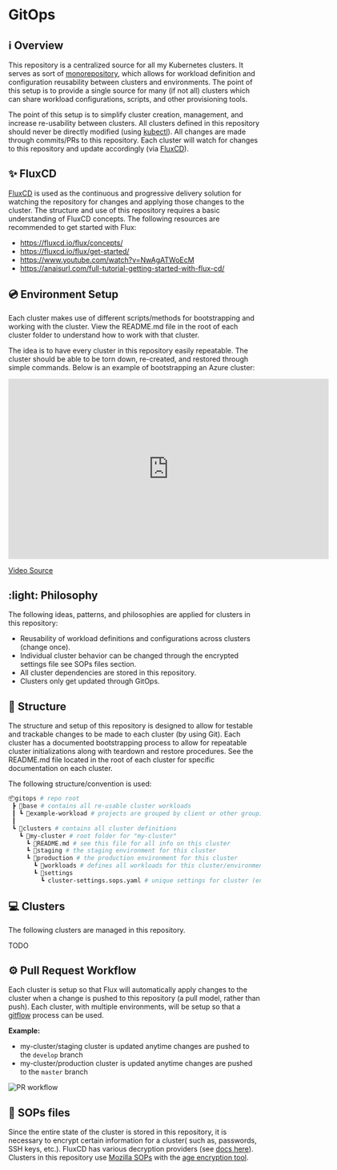 # GitOps

## :information_source: Overview

This repository is a centralized source for all my Kubernetes clusters. It serves as sort of [monorepository](https://fluxcd.io/flux/guides/repository-structure/#monorepo), which allows for workload definition and configuration reusability between clusters and environments. The point of this setup is to provide a single source for many (if not all) clusters which can share workload configurations, scripts, and other provisioning tools.

The point of this setup is to simplify cluster creation, management, and increase re-usability between clusters. All clusters defined in this repository should never be directly modified (using [kubectl](https://kubernetes.io/docs/reference/kubectl/kubectl/)). All changes are made through commits/PRs to this repository. Each cluster will watch for changes to this repository and update accordingly (via [FluxCD](https://fluxcd.io/)).

## :sparkles: FluxCD

[FluxCD](https://fluxcd.io/) is used as the continuous and progressive delivery solution for watching the repository for changes and applying those changes to the cluster. The structure and use of this repository requires a basic understanding of FluxCD concepts. The following resources are recommended to get started with Flux:

- https://fluxcd.io/flux/concepts/
- https://fluxcd.io/flux/get-started/
- https://www.youtube.com/watch?v=NwAgATWoEcM
- https://anaisurl.com/full-tutorial-getting-started-with-flux-cd/

## :cd: Environment Setup

Each cluster makes use of different scripts/methods for bootstrapping and working with the cluster. View the README.md file in the root of each cluster folder to understand how to work with that cluster.

The idea is to have every cluster in this repository easily repeatable. The cluster should be able to be torn down, re-created, and restored through simple commands. Below is an example of bootstrapping an Azure cluster:

<iframe allowfullscreen style="border:none" src="https://clipchamp.com/watch/RpfVnbbcxTK/embed" width="640" height="360">
</iframe>

[Video Source](https://clipchamp.com/watch/RpfVnbbcxTK)

## :light: Philosophy

The following ideas, patterns, and philosophies are applied for clusters in this repository:

- Reusability of workload definitions and configurations across clusters (change once).
- Individual cluster behavior can be changed through the encrypted settings file see SOPs files section.
- All cluster dependencies are stored in this repository.
- Clusters only get updated through GitOps.

## :open_file_folder: Structure

The structure and setup of this repository is designed to allow for testable and trackable changes to be made to each cluster (by using Git). Each cluster has a documented bootstrapping process to allow for repeatable cluster initializations along with teardown and restore procedures. See the README.md file located in the root of each cluster for specific documentation on each cluster.

The following structure/convention is used:

```bash
📦gitops # repo root
 ┣ 📂base # contains all re-usable cluster workloads
 ┃ ┗ 📂example-workload # projects are grouped by client or other grouping
 ┃
 ┗ 📂clusters # contains all cluster definitions
   ┗ 📂my-cluster # root folder for "my-cluster"
     ┗ 📜README.md # see this file for all info on this cluster
     ┗ 📂staging # the staging environment for this cluster
     ┗ 📂production # the production environment for this cluster
       ┗ 📂workloads # defines all workloads for this cluster/environment
       ┗ 📂settings
         ┗ cluster-settings.sops.yaml # unique settings for cluster (encrypted with SOPS)
```

## :computer: Clusters

The following clusters are managed in this repository.

TODO

## :gear: Pull Request Workflow

Each cluster is setup so that Flux will automatically apply changes to the cluster when a change is pushed to this repository (a pull model, rather than push). Each cluster, with multiple environments, will be setup so that a [gitflow](https://www.atlassian.com/git/tutorials/comparing-workflows/gitflow-workflow) process can be used.

**Example:**

- my-cluster/staging cluster is updated anytime changes are pushed to the `develop` branch
- my-cluster/production cluster is updated anytime changes are pushed to the `master` branch

![PR workflow](https://lucid.app/publicSegments/view/4b6f2312-defa-4026-9207-7c737470c804/image.jpeg)

## :key: SOPs files

Since the entire state of the cluster is stored in this repository, it is necessary to encrypt certain information for a cluster( such as, passwords, SSH keys, etc.). FluxCD has various decryption providers (see [docs here](https://fluxcd.io/flux/guides/mozilla-sops/#configure-in-cluster-secrets-decryption)). Clusters in this repository use [Mozilla SOPs](https://github.com/mozilla/sops) with the [age encryption tool](https://github.com/FiloSottile/age).
